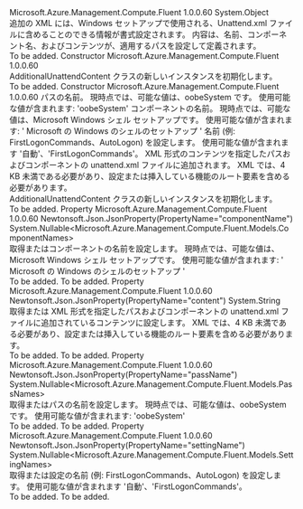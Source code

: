 <Type Name="AdditionalUnattendContent" FullName="Microsoft.Azure.Management.Compute.Fluent.Models.AdditionalUnattendContent">
  <TypeSignature Language="C#" Value="public class AdditionalUnattendContent" />
  <TypeSignature Language="ILAsm" Value=".class public auto ansi beforefieldinit AdditionalUnattendContent extends System.Object" />
  <TypeSignature Language="DocId" Value="T:Microsoft.Azure.Management.Compute.Fluent.Models.AdditionalUnattendContent" />
  <TypeSignature Language="VB.NET" Value="Public Class AdditionalUnattendContent" />
  <TypeSignature Language="F#" Value="type AdditionalUnattendContent = class" />
  <AssemblyInfo>
    <AssemblyName>Microsoft.Azure.Management.Compute.Fluent</AssemblyName>
    <AssemblyVersion>1.0.0.60</AssemblyVersion>
  </AssemblyInfo>
  <Base>
    <BaseTypeName>System.Object</BaseTypeName>
  </Base>
  <Interfaces />
  <Docs>
    <summary>
            追加の XML には、Windows セットアップで使用される、Unattend.xml ファイルに含めることのできる情報が書式設定されます。 内容は、名前、コンポーネント名、およびコンテンツが、適用するパスを設定して定義されます。
            </summary>
    <remarks>To be added.</remarks>
  </Docs>
  <Members>
    <Member MemberName=".ctor">
      <MemberSignature Language="C#" Value="public AdditionalUnattendContent ();" />
      <MemberSignature Language="ILAsm" Value=".method public hidebysig specialname rtspecialname instance void .ctor() cil managed" />
      <MemberSignature Language="DocId" Value="M:Microsoft.Azure.Management.Compute.Fluent.Models.AdditionalUnattendContent.#ctor" />
      <MemberSignature Language="VB.NET" Value="Public Sub New ()" />
      <MemberType>Constructor</MemberType>
      <AssemblyInfo>
        <AssemblyName>Microsoft.Azure.Management.Compute.Fluent</AssemblyName>
        <AssemblyVersion>1.0.0.60</AssemblyVersion>
      </AssemblyInfo>
      <Parameters />
      <Docs>
        <summary>
            AdditionalUnattendContent クラスの新しいインスタンスを初期化します。
            </summary>
        <remarks>To be added.</remarks>
      </Docs>
    </Member>
    <Member MemberName=".ctor">
      <MemberSignature Language="C#" Value="public AdditionalUnattendContent (Nullable&lt;Microsoft.Azure.Management.Compute.Fluent.Models.PassNames&gt; passName = null, Nullable&lt;Microsoft.Azure.Management.Compute.Fluent.Models.ComponentNames&gt; componentName = null, Nullable&lt;Microsoft.Azure.Management.Compute.Fluent.Models.SettingNames&gt; settingName = null, string content = null);" />
      <MemberSignature Language="ILAsm" Value=".method public hidebysig specialname rtspecialname instance void .ctor(valuetype System.Nullable`1&lt;valuetype Microsoft.Azure.Management.Compute.Fluent.Models.PassNames&gt; passName, valuetype System.Nullable`1&lt;valuetype Microsoft.Azure.Management.Compute.Fluent.Models.ComponentNames&gt; componentName, valuetype System.Nullable`1&lt;valuetype Microsoft.Azure.Management.Compute.Fluent.Models.SettingNames&gt; settingName, string content) cil managed" />
      <MemberSignature Language="DocId" Value="M:Microsoft.Azure.Management.Compute.Fluent.Models.AdditionalUnattendContent.#ctor(System.Nullable{Microsoft.Azure.Management.Compute.Fluent.Models.PassNames},System.Nullable{Microsoft.Azure.Management.Compute.Fluent.Models.ComponentNames},System.Nullable{Microsoft.Azure.Management.Compute.Fluent.Models.SettingNames},System.String)" />
      <MemberSignature Language="VB.NET" Value="Public Sub New (Optional passName As Nullable(Of PassNames) = null, Optional componentName As Nullable(Of ComponentNames) = null, Optional settingName As Nullable(Of SettingNames) = null, Optional content As String = null)" />
      <MemberSignature Language="F#" Value="new Microsoft.Azure.Management.Compute.Fluent.Models.AdditionalUnattendContent : Nullable&lt;Microsoft.Azure.Management.Compute.Fluent.Models.PassNames&gt; * Nullable&lt;Microsoft.Azure.Management.Compute.Fluent.Models.ComponentNames&gt; * Nullable&lt;Microsoft.Azure.Management.Compute.Fluent.Models.SettingNames&gt; * string -&gt; Microsoft.Azure.Management.Compute.Fluent.Models.AdditionalUnattendContent" Usage="new Microsoft.Azure.Management.Compute.Fluent.Models.AdditionalUnattendContent (passName, componentName, settingName, content)" />
      <MemberType>Constructor</MemberType>
      <AssemblyInfo>
        <AssemblyName>Microsoft.Azure.Management.Compute.Fluent</AssemblyName>
        <AssemblyVersion>1.0.0.60</AssemblyVersion>
      </AssemblyInfo>
      <Parameters>
        <Parameter Name="passName" Type="System.Nullable&lt;Microsoft.Azure.Management.Compute.Fluent.Models.PassNames&gt;" />
        <Parameter Name="componentName" Type="System.Nullable&lt;Microsoft.Azure.Management.Compute.Fluent.Models.ComponentNames&gt;" />
        <Parameter Name="settingName" Type="System.Nullable&lt;Microsoft.Azure.Management.Compute.Fluent.Models.SettingNames&gt;" />
        <Parameter Name="content" Type="System.String" />
      </Parameters>
      <Docs>
        <param name="passName">パスの名前。 現時点では、可能な値は、oobeSystem です。 使用可能な値が含まれます: 'oobeSystem'</param>
        <param name="componentName">コンポーネントの名前。 現時点では、可能な値は、Microsoft Windows シェル セットアップです。 使用可能な値が含まれます: ' Microsoft の Windows のシェルのセットアップ '</param>
        <param name="settingName">名前 (例: FirstLogonCommands、AutoLogon) を設定します。 使用可能な値が含まれます '自動'、'FirstLogonCommands'。</param>
        <param name="content">XML 形式のコンテンツを指定したパスおよびコンポーネントの unattend.xml ファイルに追加されます。 XML では、4 KB 未満である必要があり、設定または挿入している機能のルート要素を含める必要があります。</param>
        <summary>
            AdditionalUnattendContent クラスの新しいインスタンスを初期化します。
            </summary>
        <remarks>To be added.</remarks>
      </Docs>
    </Member>
    <Member MemberName="ComponentName">
      <MemberSignature Language="C#" Value="public Nullable&lt;Microsoft.Azure.Management.Compute.Fluent.Models.ComponentNames&gt; ComponentName { get; set; }" />
      <MemberSignature Language="ILAsm" Value=".property instance valuetype System.Nullable`1&lt;valuetype Microsoft.Azure.Management.Compute.Fluent.Models.ComponentNames&gt; ComponentName" />
      <MemberSignature Language="DocId" Value="P:Microsoft.Azure.Management.Compute.Fluent.Models.AdditionalUnattendContent.ComponentName" />
      <MemberSignature Language="VB.NET" Value="Public Property ComponentName As Nullable(Of ComponentNames)" />
      <MemberSignature Language="F#" Value="member this.ComponentName : Nullable&lt;Microsoft.Azure.Management.Compute.Fluent.Models.ComponentNames&gt; with get, set" Usage="Microsoft.Azure.Management.Compute.Fluent.Models.AdditionalUnattendContent.ComponentName" />
      <MemberType>Property</MemberType>
      <AssemblyInfo>
        <AssemblyName>Microsoft.Azure.Management.Compute.Fluent</AssemblyName>
        <AssemblyVersion>1.0.0.60</AssemblyVersion>
      </AssemblyInfo>
      <Attributes>
        <Attribute>
          <AttributeName>Newtonsoft.Json.JsonProperty(PropertyName="componentName")</AttributeName>
        </Attribute>
      </Attributes>
      <ReturnValue>
        <ReturnType>System.Nullable&lt;Microsoft.Azure.Management.Compute.Fluent.Models.ComponentNames&gt;</ReturnType>
      </ReturnValue>
      <Docs>
        <summary>
            取得またはコンポーネントの名前を設定します。 現時点では、可能な値は、Microsoft Windows シェル セットアップです。 使用可能な値が含まれます: ' Microsoft の Windows のシェルのセットアップ '
            </summary>
        <value>To be added.</value>
        <remarks>To be added.</remarks>
      </Docs>
    </Member>
    <Member MemberName="Content">
      <MemberSignature Language="C#" Value="public string Content { get; set; }" />
      <MemberSignature Language="ILAsm" Value=".property instance string Content" />
      <MemberSignature Language="DocId" Value="P:Microsoft.Azure.Management.Compute.Fluent.Models.AdditionalUnattendContent.Content" />
      <MemberSignature Language="VB.NET" Value="Public Property Content As String" />
      <MemberSignature Language="F#" Value="member this.Content : string with get, set" Usage="Microsoft.Azure.Management.Compute.Fluent.Models.AdditionalUnattendContent.Content" />
      <MemberType>Property</MemberType>
      <AssemblyInfo>
        <AssemblyName>Microsoft.Azure.Management.Compute.Fluent</AssemblyName>
        <AssemblyVersion>1.0.0.60</AssemblyVersion>
      </AssemblyInfo>
      <Attributes>
        <Attribute>
          <AttributeName>Newtonsoft.Json.JsonProperty(PropertyName="content")</AttributeName>
        </Attribute>
      </Attributes>
      <ReturnValue>
        <ReturnType>System.String</ReturnType>
      </ReturnValue>
      <Docs>
        <summary>
            取得または XML 形式を指定したパスおよびコンポーネントの unattend.xml ファイルに追加されているコンテンツに設定します。 XML では、4 KB 未満である必要があり、設定または挿入している機能のルート要素を含める必要があります。
            </summary>
        <value>To be added.</value>
        <remarks>To be added.</remarks>
      </Docs>
    </Member>
    <Member MemberName="PassName">
      <MemberSignature Language="C#" Value="public Nullable&lt;Microsoft.Azure.Management.Compute.Fluent.Models.PassNames&gt; PassName { get; set; }" />
      <MemberSignature Language="ILAsm" Value=".property instance valuetype System.Nullable`1&lt;valuetype Microsoft.Azure.Management.Compute.Fluent.Models.PassNames&gt; PassName" />
      <MemberSignature Language="DocId" Value="P:Microsoft.Azure.Management.Compute.Fluent.Models.AdditionalUnattendContent.PassName" />
      <MemberSignature Language="VB.NET" Value="Public Property PassName As Nullable(Of PassNames)" />
      <MemberSignature Language="F#" Value="member this.PassName : Nullable&lt;Microsoft.Azure.Management.Compute.Fluent.Models.PassNames&gt; with get, set" Usage="Microsoft.Azure.Management.Compute.Fluent.Models.AdditionalUnattendContent.PassName" />
      <MemberType>Property</MemberType>
      <AssemblyInfo>
        <AssemblyName>Microsoft.Azure.Management.Compute.Fluent</AssemblyName>
        <AssemblyVersion>1.0.0.60</AssemblyVersion>
      </AssemblyInfo>
      <Attributes>
        <Attribute>
          <AttributeName>Newtonsoft.Json.JsonProperty(PropertyName="passName")</AttributeName>
        </Attribute>
      </Attributes>
      <ReturnValue>
        <ReturnType>System.Nullable&lt;Microsoft.Azure.Management.Compute.Fluent.Models.PassNames&gt;</ReturnType>
      </ReturnValue>
      <Docs>
        <summary>
            取得またはパスの名前を設定します。 現時点では、可能な値は、oobeSystem です。 使用可能な値が含まれます: 'oobeSystem'
            </summary>
        <value>To be added.</value>
        <remarks>To be added.</remarks>
      </Docs>
    </Member>
    <Member MemberName="SettingName">
      <MemberSignature Language="C#" Value="public Nullable&lt;Microsoft.Azure.Management.Compute.Fluent.Models.SettingNames&gt; SettingName { get; set; }" />
      <MemberSignature Language="ILAsm" Value=".property instance valuetype System.Nullable`1&lt;valuetype Microsoft.Azure.Management.Compute.Fluent.Models.SettingNames&gt; SettingName" />
      <MemberSignature Language="DocId" Value="P:Microsoft.Azure.Management.Compute.Fluent.Models.AdditionalUnattendContent.SettingName" />
      <MemberSignature Language="VB.NET" Value="Public Property SettingName As Nullable(Of SettingNames)" />
      <MemberSignature Language="F#" Value="member this.SettingName : Nullable&lt;Microsoft.Azure.Management.Compute.Fluent.Models.SettingNames&gt; with get, set" Usage="Microsoft.Azure.Management.Compute.Fluent.Models.AdditionalUnattendContent.SettingName" />
      <MemberType>Property</MemberType>
      <AssemblyInfo>
        <AssemblyName>Microsoft.Azure.Management.Compute.Fluent</AssemblyName>
        <AssemblyVersion>1.0.0.60</AssemblyVersion>
      </AssemblyInfo>
      <Attributes>
        <Attribute>
          <AttributeName>Newtonsoft.Json.JsonProperty(PropertyName="settingName")</AttributeName>
        </Attribute>
      </Attributes>
      <ReturnValue>
        <ReturnType>System.Nullable&lt;Microsoft.Azure.Management.Compute.Fluent.Models.SettingNames&gt;</ReturnType>
      </ReturnValue>
      <Docs>
        <summary>
            取得または設定の名前 (例: FirstLogonCommands、AutoLogon) を設定します。
            使用可能な値が含まれます '自動'、'FirstLogonCommands'。
            </summary>
        <value>To be added.</value>
        <remarks>To be added.</remarks>
      </Docs>
    </Member>
  </Members>
</Type>